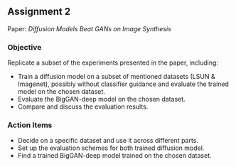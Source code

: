 ## Assignment 2
Paper: _Diffusion Models Beat GANs on Image Synthesis_
### Objective
Replicate a subset of the experiments presented in the paper, including:
* Train a diffusion model on a subset of mentioned datasets (LSUN & Imagenet), possibly without classifier guidance and evaluate the trained model on the chosen dataset.
* Evaluate the BigGAN-deep model on the chosen dataset.
* Compare and discuss the evaluation results.

### Action Items
* Decide on a specific dataset and use it across different parts.
* Set up the evaluation schemes for both trained diffusion model.
* Find a trained BigGAN-deep model trained on the chosen dataset.
